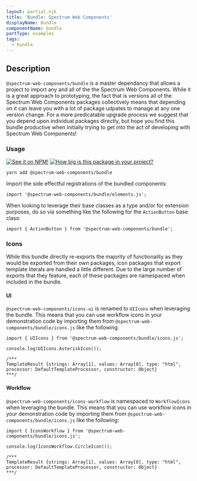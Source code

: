 ```yaml
---
layout: partial.njk
title: 'Bundle: Spectrum Web Components'
displayName: Bundle
componentName: bundle
partType: examples
tags:
  - bundle
---
```

## Description

`@spectrum-web-components/bundle` is a master dependancy that allows a project to import any and all of the the Spectrum Web Components. While it is a great approach to prototyping, the fact that is versions all of the Spectrum Web Components packages collectively means that depending on it can leave you with a lot of package udpates to manage at any one version change. For a more predicatable upgrade process we suggest that you depend upon individual packages directly, but hope you find this bundle productive when initially trying to get into the act of developing with Spectrum Web Components!

### Usage

[![See it on NPM!](https://img.shields.io/npm/v/@spectrum-web-components/bundle?style=for-the-badge)](https://www.npmjs.com/package/@spectrum-web-components/bundle)
[![How big is this package in your project?](https://img.shields.io/bundlephobia/minzip/@spectrum-web-components/bundle?style=for-the-badge)](https://bundlephobia.com/result?p=@spectrum-web-components/bundle)

```
yarn add @spectrum-web-components/bundle
```

Import the side effectful registrations of the bundled components:

```
import '@spectrum-web-components/bundle/elements.js';
```

When looking to leverage their base classes as a type and/or for extension purposes, do so via something like the following for the `ActionButton` base class:

```
import { ActionButton } from '@spectrum-web-components/bundle';
```

### Icons

While this bundle directly re-exports the majority of functionality as they would be exported from their own packages, icon packages that export template literals are handled a little different. Due to the large number of exports that they feature, each of these packages are namespaced when included in the bundle.

#### UI

`@spectrum-web-components/icons-ui` is renamed to `UIIcons` when leveraging the bundle. This means that you can use workflow icons in your demonstration code by importing them from `@spectrum-web-components/bundle/icons.js` like the following:

```
import { UIIcons } from '@spectrum-web-components/bundle/icons.js';

console.log(UIIcons.AsteriskIcon());

/***
TemplateResult {strings: Array[1], values: Array[0], type: "html", processor: DefaultTemplateProcessor, constructor: Object}
***/
```

#### Workflow

`@spectrum-web-components/icons-workflow` is namespaced to `WorkflowIcons` when leveraging the bundle. This means that you can use workflow icons in your demonstration code by importing them from `@spectrum-web-components/bundle/icons.js` like the following:

```
import { IconsWorkflow } from '@spectrum-web-components/bundle/icons.js';

console.log(IconsWorkflow.CircleIcon());

/***
TemplateResult {strings: Array[1], values: Array[0], type: "html", processor: DefaultTemplateProcessor, constructor: Object}
***/
```
